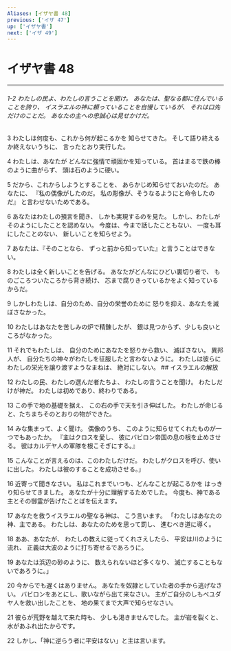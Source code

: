 ```yaml
---
Aliases: [イザヤ書 48]
previous: ['イザ 47']
up: ['イザヤ書']
next: ['イザ 49']
---
```

# イザヤ書 48

***
###### 1-2 わたしの民よ、わたしの言うことを聞け。 あなたは、聖なる都に住んでいることを誇り、 イスラエルの神に頼っていることを自慢しているが、 それは口先だけのことだ。 あなたの主への忠誠心は見せかけだ。 



3 
わたしは何度も、これから何が起こるかを 知らせてきた。 そして語り終えるか終えないうちに、 言ったとおり実行した。 



4 
わたしは、あなたが どんなに強情で頑固かを知っている。 首はまるで鉄の棒のように曲がらず、 頭は石のように硬い。 



5 
だから、これからしようとすることを、 あらかじめ知らせておいたのだ。 あなたに、 『私の偶像がしたのだ。 私の彫像が、そうなるようにと命令したのだ』 と言わせないためである。 



6 
あなたはわたしの預言を聞き、 しかも実現するのを見た。 しかし、わたしがそのようにしたことを認めない。 今度は、今まで話したこともない、 一度も耳にしたことのない、 新しいことを知らせよう。 



7 
あなたは、『そのことなら、 ずっと前から知っていた』と言うことはできない。 



8 
わたしは全く新しいことを告げる。 あなたがどんなにひどい裏切り者で、 ものごころついたころから背き続け、 芯まで腐りきっているかをよく知っているからだ。 



9 
しかしわたしは、自分のため、自分の栄誉のために 怒りを抑え、あなたを滅ぼさなかった。 



10 
わたしはあなたを苦しみの炉で精錬したが、 銀は見つからず、少しも良いところがなかった。 



11 
それでもわたしは、 自分のためにあなたを怒りから救い、 滅ぼさない。 異邦人が、 自分たちの神々がわたしを征服したと言わないように。 わたしは彼らにわたしの栄光を譲り渡すようなまねは、 絶対にしない。 ## イスラエルの解放 



12 
わたしの民、わたしの選んだ者たちよ、 わたしの言うことを聞け。 わたしだけが神だ。 わたしは初めであり、終わりである。 



13 
この手で地の基礎を据え、 この右の手で天を引き伸ばした。 わたしが命じると、たちまちそのとおりの物ができた。 



14 
みな集まって、よく聞け。 偶像のうち、 このように知らせてくれたものが一つでもあったか。 『主はクロスを愛し、 彼にバビロン帝国の息の根を止めさせる。 彼はカルデヤ人の軍隊を根こそぎにする。』 



15 
こんなことが言えるのは、このわたしだけだ。 わたしがクロスを呼び、使いに出した。 わたしは彼のすることを成功させる。」 



16 
近寄って聞きなさい。 私はこれまでいつも、どんなことが起こるかを はっきり知らせてきました。 あなたが十分に理解するためでした。 今度も、神である主とその御霊が告げたことばを伝えます。 



17 
あなたを救うイスラエルの聖なる神は、 こう言います。 「わたしはあなたの神、主である。 わたしは、あなたのためを思って罰し、 進むべき道に導く。 



18 
ああ、あなたが、 わたしの教えに従ってくれさえしたら、 平安は川のように流れ、 正義は大波のように打ち寄せるであろうに。 



19 
あなたは浜辺の砂のように、 数えられないほど多くなり、 滅亡することもないであろうに。」 



20 
今からでも遅くはありません。 あなたを奴隷としていた者の手から逃げなさい。 バビロンをあとにし、歌いながら出て来なさい。 主がご自分のしもべユダヤ人を救い出したことを、 地の果てまで大声で知らせなさい。 



21 
彼らが荒野を越えて来た時も、 少しも渇きませんでした。 主が岩を裂くと、水があふれ出たからです。 



22 
しかし、「神に逆らう者に平安はない」と主は言います。
